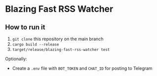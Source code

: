 # Blazing Fast RSS Watcher

## How to run it

1. `git clone` this repository on the main branch
2. `cargo build --release`
3. `target/release/blazing-fast-rss-watcher test`

Optionally:

- Create a `.env` file with `BOT_TOKEN` and `CHAT_ID` for posting to Telegram
